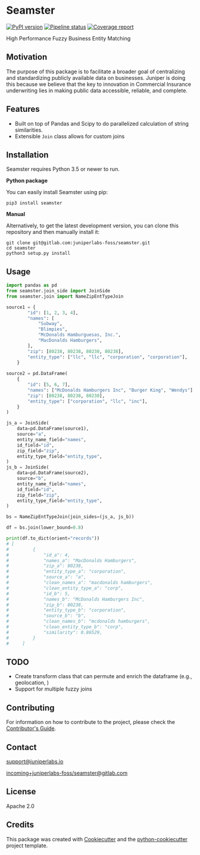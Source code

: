 # Seamster 
[![PyPI version](https://badge.fury.io/py/seamster.svg)](https://badge.fury.io/py/seamster) [![Pipeline status](https://gitlab.com/juniperlabs-foss/seamster/badges/master/pipeline.svg)](https://gitlab.com/juniperlabs-foss/seamster/commits/master) [![Coverage report](https://gitlab.com/juniperlabs-foss/seamster/badges/master/coverage.svg)](https://gitlab.com/juniperlabs-foss/seamster/commits/master) 

High Performance Fuzzy Business Entity Matching

## Motivation
The purpose of this package is to facilitate a broader goal of centralizing and standardizing publicly 
available data on businesses. Juniper is doing this because we believe that the key to innovation
in Commercial Insurance underwriting lies in making public data accessible, reliable, and complete.

## Features
- Built on top of Pandas and Scipy to do parallelized calculation of string similarities.
- Extensible `Join` class allows for custom joins

## Installation
Seamster requires Python 3.5 or newer to run.

**Python package**

You can easily install Seamster using pip:

`pip3 install seamster`

**Manual**

Alternatively, to get the latest development version, you can clone this repository and then manually install it:

```
git clone git@gitlab.com:juniperlabs-foss/seamster.git
cd seamster
python3 setup.py install
```

## Usage
```python
import pandas as pd
from seamster.join_side import JoinSide
from seamster.join import NameZipEntTypeJoin

source1 = {
        "id": [1, 2, 3, 4],
        "names": [
            "Subway",
            "Blimpies",
            "McDonalds Hamburguesas, Inc.",
            "MacDonalds Hamburgers",
        ],
        "zip": [80238, 80238, 80230, 80238],
        "entity_type": ["llc", "llc", "corporation", "corporation"],
    }
    
source2 = pd.DataFrame(
    {
        "id": [5, 6, 7],
        "names": ["McDonalds Hamburgers Inc", "Burger King", "Wendys"],
        "zip": [80238, 80238, 80230],
        "entity_type": ["corporation", "llc", "inc"],
    }
)

js_a = JoinSide(
    data=pd.DataFrame(source1),
    source="a",
    entity_name_field="names",
    id_field="id",
    zip_field="zip",
    entity_type_field="entity_type",
)
js_b = JoinSide(
    data=pd.DataFrame(source2),
    source="b",
    entity_name_field="names",
    id_field="id",
    zip_field="zip",
    entity_type_field="entity_type",
)

bs = NameZipEntTypeJoin(join_sides=(js_a, js_b))

df = bs.join(lower_bound=0.8)

print(df.to_dict(orient="records"))
# [
#         {
#             "id_a": 4,
#             "names_a": "MacDonalds Hamburgers",
#             "zip_a": 80238,
#             "entity_type_a": "corporation",
#             "source_a": "a",
#             "clean_names_a": "macdonalds hamburgers",
#             "clean_entity_type_a": "corp",
#             "id_b": 5,
#             "names_b": "McDonalds Hamburgers Inc",
#             "zip_b": 80238,
#             "entity_type_b": "corporation",
#             "source_b": "b",
#             "clean_names_b": "mcdonalds hamburgers",
#             "clean_entity_type_b": "corp",
#             "similarity": 0.86529,
#         }
#     ]

```

## TODO
- Create transform class that can permute and enrich the dataframe (e.g., geolocation, )
- Support for multiple fuzzy joins

## Contributing
For information on how to contribute to the project, please check the [Contributor's Guide][contributing].

## Contact
[support@juniperlabs.io](mailto:support@juniperlabs.io)

[incoming+juniperlabs-foss/seamster@gitlab.com](incoming+juniperlabs-foss/seamster@gitlab.com)

## License
Apache 2.0

## Credits
This package was created with [Cookiecutter][cookiecutter] and the [python-cookiecutter][python-cookiecutter] project template.

[contributing]: https://gitlab.com/juniperlabs-foss/seamster/blob/master/CONTRIBUTING.md
[cookiecutter]: https://github.com/audreyr/cookiecutter
[documentation]: https://juniperlabs-foss.gitlab.io/seamster
[python-cookiecutter]: https://gitlab.com/radek-sprta/python-cookiecutter
